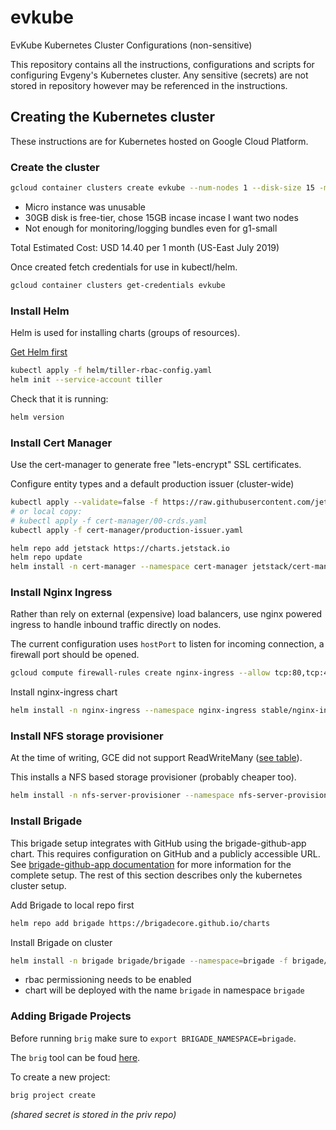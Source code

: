 # evkube
EvKube Kubernetes Cluster Configurations (non-sensitive)

This repository contains all the instructions, configurations and scripts for configuring Evgeny's Kubernetes cluster. Any sensitive (secrets) are not stored in repository however may be referenced in the instructions.

## Creating the Kubernetes cluster

These instructions are for Kubernetes hosted on Google Cloud Platform.

### Create the cluster

```sh
gcloud container clusters create evkube --num-nodes 1 --disk-size 15 -m g1-small --no-enable-cloud-logging --no-enable-cloud-monitoring
```

- Micro instance was unusable
- 30GB disk is free-tier, chose 15GB incase incase I want two nodes
- Not enough for monitoring/logging bundles even for g1-small

Total Estimated Cost: USD 14.40 per 1 month (US-East July 2019)

Once created fetch credentials for use in kubectl/helm.
```sh
gcloud container clusters get-credentials evkube
```

### Install Helm

Helm is used for installing charts (groups of resources).

[Get Helm first](https://github.com/helm/helm/releases)

```sh
kubectl apply -f helm/tiller-rbac-config.yaml
helm init --service-account tiller
```

Check that it is running:
```sh
helm version
```

### Install Cert Manager

Use the cert-manager to generate free "lets-encrypt" SSL certificates.


Configure entity types and a default production issuer (cluster-wide)
```sh
kubectl apply --validate=false -f https://raw.githubusercontent.com/jetstack/cert-manager/release-0.11/deploy/manifests/00-crds.yaml
# or local copy:
# kubectl apply -f cert-manager/00-crds.yaml
kubectl apply -f cert-manager/production-issuer.yaml
```

```sh
helm repo add jetstack https://charts.jetstack.io
helm repo update
helm install -n cert-manager --namespace cert-manager jetstack/cert-manager
```

### Install Nginx Ingress

Rather than rely on external (expensive) load balancers, use nginx powered ingress to handle inbound traffic directly on nodes.

The current configuration uses `hostPort` to listen for incoming connection, a firewall port should be opened.

```sh
gcloud compute firewall-rules create nginx-ingress --allow tcp:80,tcp:443
```

Install nginx-ingress chart

```sh
helm install -n nginx-ingress --namespace nginx-ingress stable/nginx-ingress -f nginx-ingress/values.yaml 
```

### Install NFS storage provisioner

At the time of writing, GCE did not support ReadWriteMany ([see table](https://kubernetes.io/docs/concepts/storage/persistent-volumes/#access-modes)).

This installs a NFS based storage provisioner (probably cheaper too).

```sh
helm install -n nfs-server-provisioner --namespace nfs-server-provisioner  stable/nfs-server-provisioner
```

### Install Brigade

This brigade setup integrates with GitHub using the brigade-github-app chart. This requires configuration on GitHub and a publicly accessible URL. See [brigade-github-app documentation](https://github.com/brigadecore/brigade-github-app) for more information for the complete setup. The rest of this section describes only the kubernetes cluster setup.

Add Brigade to local repo first

```sh
helm repo add brigade https://brigadecore.github.io/charts
```

Install Brigade on cluster

```sh
helm install -n brigade brigade/brigade --namespace=brigade -f brigade/values.yaml -f $PRIV/brigade/brigade-github-key.yaml
```

- rbac permissioning needs to be enabled
- chart will be deployed with the name `brigade` in namespace `brigade`

### Adding Brigade Projects

Before running `brig` make sure to `export BRIGADE_NAMESPACE=brigade`.

The `brig` tool can be foud [here](https://github.com/brigadecore/brigade/tree/master/brig).

To create a new project:
```sh
brig project create
```
_(shared secret is stored in the priv repo)_
